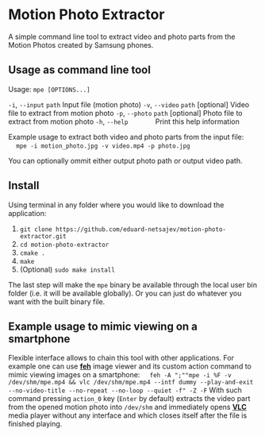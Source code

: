 
# Motion Photo Extractor
A simple command line tool to extract video and photo parts from the Motion Photos created by Samsung phones.

## Usage as command line tool
Usage:
  `mpe [OPTIONS...]`

  `-i`, `--input` `path`  Input file (motion photo)
  `-v`, `--video` `path`  [optional] Video file to extract from motion photo
  `-p`, `--photo` `path`  [optional] Photo file to extract from motion photo
  `-h`, `--help` &nbsp;&nbsp;&nbsp;&nbsp;&nbsp;&nbsp;&nbsp;&nbsp;&nbsp;&nbsp;&nbsp;&nbsp; Print this help information

Example usage to extract both video and photo parts from the input file:
&nbsp;&nbsp;&nbsp;&nbsp;`mpe -i motion_photo.jpg -v video.mp4 -p photo.jpg`

You can optionally ommit either output photo path or output video path.

## Install
Using terminal in any folder where you would like to download the application:

   1. `git clone https://github.com/eduard-netsajev/motion-photo-extractor.git`
   2. `cd motion-photo-extractor`
   3. `cmake .`
   4. `make`
   5. (Optional) `sudo make install`
   
The last step will make the `mpe` binary be available through the local user bin folder (i.e. it will be available globally). Or you can just do whatever you want with the built binary file.

## Example usage to mimic viewing on a smartphone
Flexible interface allows to chain this tool with other applications. For example one can use [**feh**](https://feh.finalrewind.org/) image viewer and its custom action command to mimic viewing images on a smartphone:
&nbsp;&nbsp;&nbsp;&nbsp;`feh -A ";""mpe -i %F -v /dev/shm/mpe.mp4 && vlc /dev/shm/mpe.mp4 --intf dummy --play-and-exit --no-video-title --no-repeat --no-loop --quiet -f" -Z -F`
With such command pressing `action_0` key (`Enter` by default) extracts the video part from the opened motion photo into `/dev/shm` and immediately opens [**VLC**](https://www.videolan.org/vlc/) media player without any interface and which closes itself after the file is finished playing.
